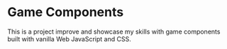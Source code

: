 # Game Components

This is a project improve and showcase my skills with game components built with vanilla Web JavaScript and CSS.